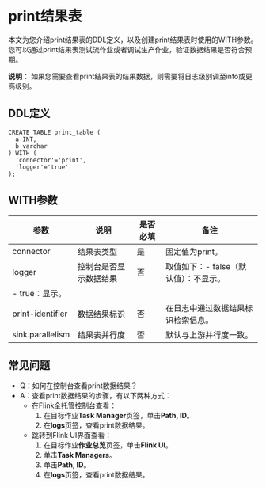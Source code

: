 # print结果表

本文为您介绍print结果表的DDL定义，以及创建print结果表时使用的WITH参数。您可以通过print结果表测试流作业或者调试生产作业，验证数据结果是否符合预期。

**说明：** 如果您需要查看print结果表的结果数据，则需要将日志级别调至info或更高级别。

## DDL定义

```
CREATE TABLE print_table (
  a INT,
  b varchar
) WITH (
  'connector'='print',
  'logger'='true'
);
```

## WITH参数

|参数|说明|是否必填|备注|
|--|--|----|--|
|connector|结果表类型|是|固定值为print。|
|logger|控制台是否显示数据结果|否|取值如下：-   false（默认值）：不显示。
-   true：显示。 |
|print-identifier|数据结果标识|否|在日志中通过数据结果标识检索信息。|
|sink.parallelism|结果表并行度|否|默认与上游并行度一致。|

## 常见问题

-   Q：如何在控制台查看print数据结果？
-   A：查看print数据结果的步骤，有以下两种方式：
    -   在Flink全托管控制台查看：
        1.  在目标作业**Task Manager**页签，单击**Path, ID**。
        2.  在**logs**页签，查看print数据结果。
    -   跳转到Flink UI界面查看：
        1.  在目标作业**作业总览**页签，单击**Flink UI**。
        2.  单击**Task Managers**。
        3.  单击**Path, ID**。
        4.  在**logs**页签，查看print数据结果。

